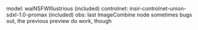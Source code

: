 model: waiNSFWIllustrious (included)
controlnet: insir-controlnet-union-sdxl-1.0-promax (included)
obs: last ImageCombine node sometimes bugs out, the previous preview do work, though
